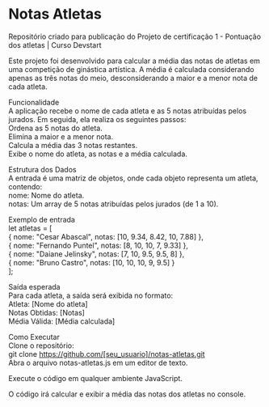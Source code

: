 # Notas Atletas
Repositório criado para publicação do Projeto de certificação 1 - Pontuação dos atletas | Curso Devstart

Este projeto foi desenvolvido para calcular a média das notas de atletas em uma competição de ginástica artística. A média é calculada considerando apenas as três notas do meio, desconsiderando a maior e a menor nota de cada atleta.

Funcionalidade  
A aplicação recebe o nome de cada atleta e as 5 notas atribuídas pelos jurados. Em seguida, ela realiza os seguintes passos:  
Ordena as 5 notas do atleta.  
Elimina a maior e a menor nota.  
Calcula a média das 3 notas restantes.  
Exibe o nome do atleta, as notas e a média calculada.

Estrutura dos Dados  
A entrada é uma matriz de objetos, onde cada objeto representa um atleta, contendo:  
nome: Nome do atleta.  
notas: Um array de 5 notas atribuídas pelos jurados (de 1 a 10).

Exemplo de entrada  
let atletas = [  
{
nome: "Cesar Abascal",
notas: [10, 9.34, 8.42, 10, 7.88]
},  
{
nome: "Fernando Puntel",
notas:  [8, 10, 10, 7, 9.33]
},  
{
nome: "Daiane Jelinsky",
notas: [7, 10, 9.5, 9.5, 8]
},  
{
nome: "Bruno Castro",
notas: [10, 10, 10, 9, 9.5]
}  
];  

Saída esperada  
Para cada atleta, a saída será exibida no formato:  
Atleta: [Nome do atleta]  
Notas Obtidas: [Notas]  
Média Válida: [Média calculada]  

Como Executar  
Clone o repositório:  
git clone https://github.com/[seu_usuario]/notas-atletas.git  
Abra o arquivo notas-atletas.js em um editor de texto.

Execute o código em qualquer ambiente JavaScript.

O código irá calcular e exibir a média das notas dos atletas no console.
